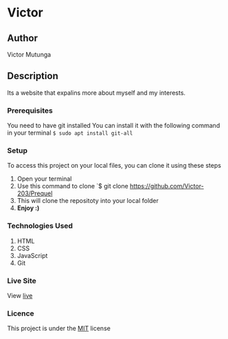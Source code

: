 # Victor
## Author 
Victor Mutunga
## Description 
Its a website that expalins more about myself and my interests.
### Prerequisites 
You need to have git installed You can install it with the following command in your terminal `$ sudo apt install git-all` 
### Setup 
To access this project on your local files, you can clone it using these steps 
1. Open your terminal
1. Use this command to clone `$ git clone https://github.com/Victor-203/Prequel
1. This will clone the repositoty into your local folder
1. __Enjoy :)__ 
### Technologies Used 
1. HTML 
1. CSS 
1. JavaScript 
1. Git 
### Live Site 
View [live](file:///home/victor/Desktop/test/file2.html) 
### Licence 
This project is under the  [MIT](LICENSE) license